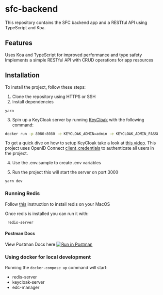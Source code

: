 # sfc-backend

This repository contains the SFC backend app and a RESTful API using TypeScript and Koa.

## Features

Uses Koa and TypeScript for improved performance and type safety
Implements a simple RESTful API with CRUD operations for app resources

## Installation

To install the project, follow these steps:

1. Clone the repository using HTTPS or SSH
2. Install dependencies

```
yarn
```

3. Spin up a KeyCloak server by running [KeyCloak](https://www.keycloak.org/getting-started/getting-started-docker) with the following command:

```bash
docker run -p 8080:8080 -e KEYCLOAK_ADMIN=admin -e KEYCLOAK_ADMIN_PASSWORD=admin quay.io/keycloak/keycloak:21.0.1 start-dev

```

To get a quick dive on how to setup KeyCloak take a look at [this video](https://www.youtube.com/watch?v=duawSV69LDI&t=382s&ab_channel=StianThorgersen). This project uses OpenID Connect [client_credentials](https://www.rfc-editor.org/rfc/rfc6749#section-4.4) to authenticate all users in the project.

4. Use the .env.sample to create .env variables

5. Run the project this will start the server on port 3000

```
yarn dev
```

### Running Redis

Follow [this](https://redis.io/docs/getting-started/installation/install-redis-on-mac-os/) instruction to install redis on your MacOS

Once redis is installed you can run it with:

```bash
 redis-server
```

#### Postman Docs

View Postman Docs here [![Run in Postman](https://run.pstmn.io/button.svg)](https://app.getpostman.com/run-collection/4208573-c278aa53-81d5-4511-839d-bb8b3b90dcad?action=collection%2Ffork&collection-url=entityId%3D4208573-c278aa53-81d5-4511-839d-bb8b3b90dcad%26entityType%3Dcollection%26workspaceId%3Dda069bda-ef41-4880-addf-f4e466564e79)

### Using docker for local development
Running the `docker-compose up` command will start:
- redis-server
- keycloak-server
- edc-manager